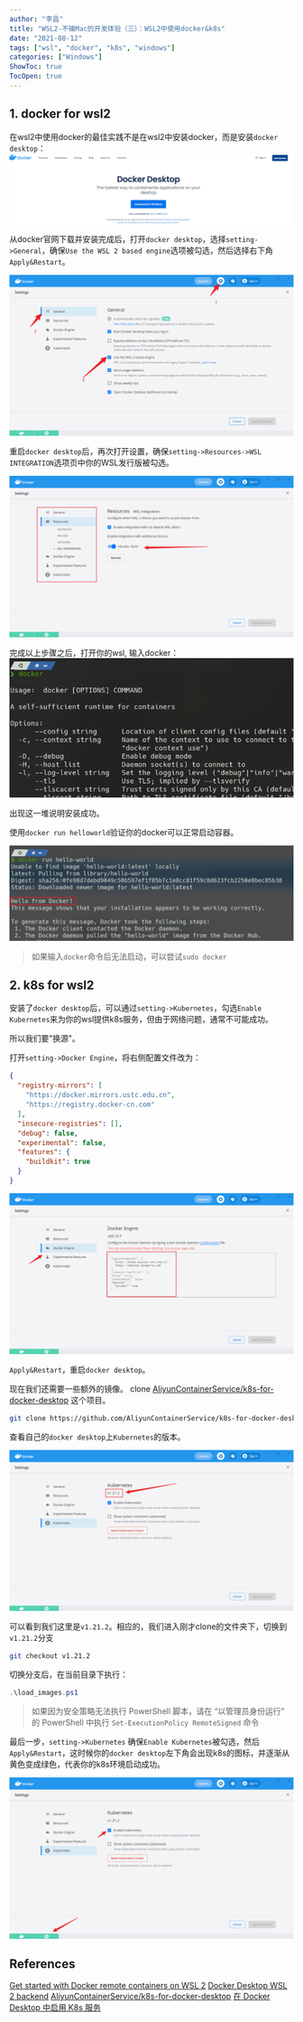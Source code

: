 ```yaml
---
author: "李昌"
title: "WSL2-不输Mac的开发体验（三）：WSL2中使用docker&k8s"
date: "2021-08-12"
tags: ["wsl", "docker", "k8s", "windows"]
categories: ["Windows"]
ShowToc: true
TocOpen: true
---
```



## 1. docker for wsl2

在wsl2中使用docker的最佳实践不是在wsl2中安装docker，而是安装`docker desktop`：  
![20210813164719](https://raw.githubusercontent.com/lich-Img/blogImg/master/img/20210813164719.png)

从docker官网下载并安装完成后，打开`docker desktop`，选择`setting->General`，确保`Use the WSL 2 based engine`选项被勾选，然后选择右下角`Apply&Restart`。

![20210813165210](https://raw.githubusercontent.com/lich-Img/blogImg/master/img/20210813165210.png)

重启`docker desktop`后，再次打开设置，确保`setting->Resources->WSL INTEGRATION`选项页中你的WSL发行版被勾选。

![20210813165525](https://raw.githubusercontent.com/lich-Img/blogImg/master/img/20210813165525.png)

完成以上步骤之后，打开你的wsl, 输入docker： 
![20210813165705](https://raw.githubusercontent.com/lich-Img/blogImg/master/img/20210813165705.png)

出现这一堆说明安装成功。

使用`docker run helloworld`验证你的docker可以正常启动容器。

![20210813170109](https://raw.githubusercontent.com/lich-Img/blogImg/master/img/20210813170109.png)

> 如果输入`docker`命令后无法启动，可以尝试`sudo docker`

## 2. k8s for wsl2

安装了`docker desktop`后，可以通过`setting->Kubernetes`，勾选`Enable Kubernetes`来为你的wsl提供k8s服务，但由于网络问题，通常不可能成功。

所以我们要"换源"。

打开`setting->Docker Engine`，将右侧配置文件改为：

```json
{
  "registry-mirrors": [
    "https://docker.mirrors.ustc.edu.cn",
    "https://registry.docker-cn.com"
  ],
  "insecure-registries": [],
  "debug": false,
  "experimental": false,
  "features": {
    "buildkit": true
  }
}
```

![20210813170651](https://raw.githubusercontent.com/lich-Img/blogImg/master/img/20210813170651.png)

`Apply&Restart`，重启`docker desktop`。

现在我们还需要一些额外的镜像。
clone [AliyunContainerService/k8s-for-docker-desktop](https://github.com/AliyunContainerService/k8s-for-docker-desktop) 这个项目。
```bash
git clone https://github.com/AliyunContainerService/k8s-for-docker-desktop.git
```

查看自己的`docker desktop`上`Kubernetes`的版本。

![20210813171034](https://raw.githubusercontent.com/lich-Img/blogImg/master/img/20210813171034.png)

可以看到我们这里是`v1.21.2`。相应的，我们进入刚才clone的文件夹下，切换到`v1.21.2`分支
```bash
git checkout v1.21.2
```

切换分支后，在当前目录下执行：
```powershell
.\load_images.ps1
```

> 如果因为安全策略无法执行 PowerShell 脚本，请在 “以管理员身份运行” 的 PowerShell 中执行 `Set-ExecutionPolicy RemoteSigned` 命令

最后一步，`setting->Kubernetes` 确保`Enable Kubernetes`被勾选，然后`Apply&Restart`，这时候你的`docker desktop`左下角会出现k8s的图标，并逐渐从黄色变成绿色，代表你的k8s环境启动成功。

![20210813171606](https://raw.githubusercontent.com/lich-Img/blogImg/master/img/20210813171606.png)

## References

[Get started with Docker remote containers on WSL 2](https://docs.microsoft.com/en-us/windows/wsl/tutorials/wsl-containers)
[Docker Desktop WSL 2 backend](https://docs.docker.com/docker-for-windows/wsl/)
[AliyunContainerService/k8s-for-docker-desktop](https://github.com/AliyunContainerService/k8s-for-docker-desktop)
[在 Docker Desktop 中启用 K8s 服务](https://www.cnblogs.com/danvic712/p/enable-k8s-in-docker-desktop.html)



